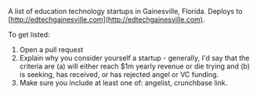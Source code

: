 A list of education technology startups in Gainesville, Florida. Deploys to [http://edtechgainesville.com](http://edtechgainesville.com).


To get listed:

1. Open a pull request
2. Explain why you consider yourself a startup - generally, I'd say that the criteria are (a) will either reach $1m yearly revenue or die trying and (b) is seeking, has received, or has rejected angel or VC funding.  
3. Make sure you include at least one of: angelist, crunchbase link. 

